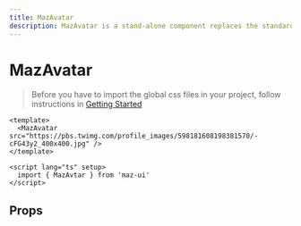 ```yaml
---
title: MazAvatar
description: MazAvatar is a stand-alone component replaces the standard html button with a beautiful design system. Many options like colors, sizes, disabled state, loading state, includes icons. Support of router-link and nuxt-link
---
```


# MazAvatar

> Before you have to import the global css files in your project, follow instructions in [Getting Started](/maz-ui-3/guide/getting-started.html)

<MazAvatar src="https://pbs.twimg.com/profile_images/598181608198381570/-cFG43y2_400x400.jpg" />

```vue
<template>
  <MazAvatar src="https://pbs.twimg.com/profile_images/598181608198381570/-cFG43y2_400x400.jpg" />
</template>

<script lang="ts" setup>
  import { MazAvtar } from 'maz-ui'
</script>
```

## Props

<ComponentPropDoc component="MazAvatar" />